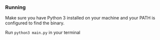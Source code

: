 ### Running
Make sure you have Python 3 installed on your machine and your PATH is configured to find the binary.

Run `python3 main.py` in your terminal
